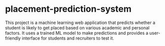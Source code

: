 # placement-prediction-system
This project is a machine learning web application that predicts whether a student is likely to get placed based on various academic and personal factors. It uses a trained ML model to make predictions and provides a user-friendly interface for students and recruiters to test it.
